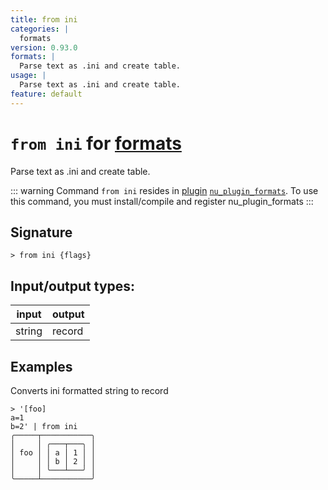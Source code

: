 ```yaml
---
title: from ini
categories: |
  formats
version: 0.93.0
formats: |
  Parse text as .ini and create table.
usage: |
  Parse text as .ini and create table.
feature: default
---
```

<!-- This file is automatically generated. Please edit the command in https://github.com/nushell/nushell instead. -->

# `from ini` for [formats](/commands/categories/formats.md)

<div class='command-title'>Parse text as .ini and create table.</div>

::: warning
Command `from ini` resides in [plugin](/book/plugins.html) [`nu_plugin_formats`](https://crates.io/crates/nu_plugin_formats). To use this command, you must install/compile and register nu_plugin_formats
:::

## Signature

```> from ini {flags} ```


## Input/output types:

| input  | output |
| ------ | ------ |
| string | record |

## Examples

Converts ini formatted string to record
```nu
> '[foo]
a=1
b=2' | from ini
╭─────┬───────────╮
│     │ ╭───┬───╮ │
│ foo │ │ a │ 1 │ │
│     │ │ b │ 2 │ │
│     │ ╰───┴───╯ │
╰─────┴───────────╯
```
